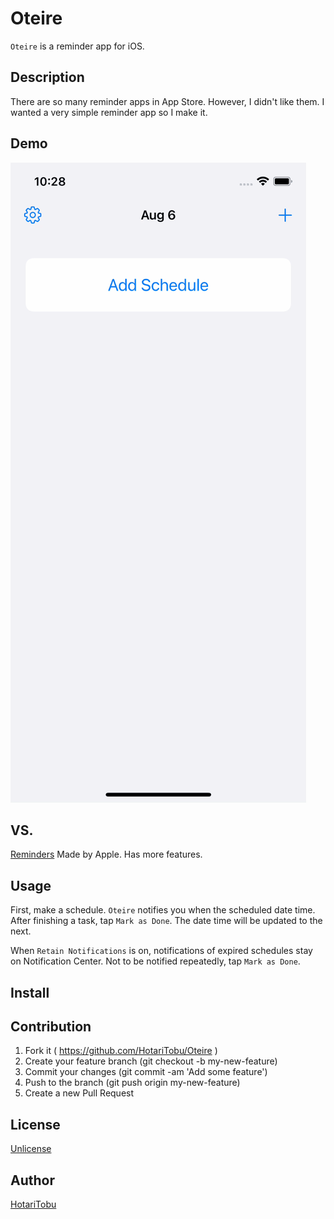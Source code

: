 # Oteire

`Oteire` is a reminder app for iOS.

## Description

There are so many reminder apps in App Store. However, I didn't like them. I wanted a very simple reminder app so I make it.

## Demo

![](img/demo.gif)

## VS.

[Reminders](https://apps.apple.com/jp/app/reminders/id1108187841)
Made by Apple.
Has more features.

## Usage

First, make a schedule.
`Oteire` notifies you when the scheduled date time.
After finishing a task, tap `Mark as Done`.
The date time will be updated to the next.

When `Retain Notifications` is on, notifications of expired schedules stay on Notification Center.
Not to be notified repeatedly, tap `Mark as Done`.

## Install



## Contribution

1. Fork it ( https://github.com/HotariTobu/Oteire )
2. Create your feature branch (git checkout -b my-new-feature)
3. Commit your changes (git commit -am 'Add some feature')
4. Push to the branch (git push origin my-new-feature)
5. Create a new Pull Request

## License

[Unlicense](LICENSE)

## Author

[HotariTobu](https://github.com/HotariTobu)
